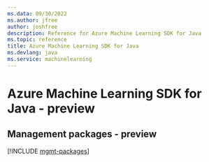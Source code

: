 ```yaml
---
ms.data: 09/30/2022
ms.author: jfree
author: joshfree
description: Reference for Azure Machine Learning SDK for Java
ms.topic: reference
title: Azure Machine Learning SDK for Java
ms.devlang: java
ms.service: machinelearning
---
```

# Azure Machine Learning SDK for Java - preview

## Management packages - preview
[!INCLUDE [mgmt-packages](machine-learning-mgmt-index.md)]
